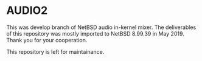 AUDIO2
=====

This was develop branch of NetBSD audio in-kernel mixer.
The deliverables of this repository was mostly imported to NetBSD 8.99.39
in May 2019.
Thank you for your cooperation.


This repository is left for maintainance.
